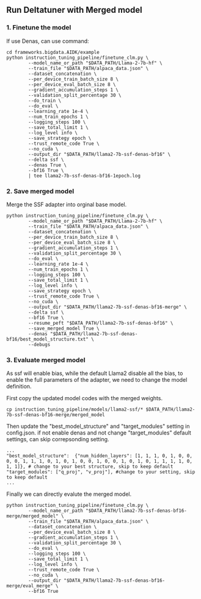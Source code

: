 ## Run Deltatuner with Merged model


### 1. Finetune the model
If use Denas, can use command:

```shell
cd frameworks.bigdata.AIDK/example
python instruction_tuning_pipeline/finetune_clm.py \
        --model_name_or_path "$DATA_PATH/Llama-2-7b-hf" \
        --train_file "$DATA_PATH/alpaca_data.json" \
        --dataset_concatenation \
        --per_device_train_batch_size 8 \
        --per_device_eval_batch_size 8 \
        --gradient_accumulation_steps 1 \
        --validation_split_percentage 30 \
        --do_train \
        --do_eval \
        --learning_rate 1e-4 \
        --num_train_epochs 1 \
        --logging_steps 100 \
        --save_total_limit 1 \
        --log_level info \
        --save_strategy epoch \
        --trust_remote_code True \
        --no_cuda \
        --output_dir "$DATA_PATH/llama2-7b-ssf-denas-bf16" \
        --delta ssf \
        --denas True \
        --bf16 True \
        | tee llama2-7b-ssf-denas-bf16-1epoch.log
```

### 2. Save merged model
Merge the SSF adapter into orginal base model.

```shell
python instruction_tuning_pipeline/finetune_clm.py \
        --model_name_or_path "$DATA_PATH/Llama-2-7b-hf" \
        --train_file "$DATA_PATH/alpaca_data.json" \
        --dataset_concatenation \
        --per_device_train_batch_size 8 \
        --per_device_eval_batch_size 8 \
        --gradient_accumulation_steps 1 \
        --validation_split_percentage 30 \
        --do_eval \
        --learning_rate 1e-4 \
        --num_train_epochs 1 \
        --logging_steps 100 \
        --save_total_limit 1 \
        --log_level info \
        --save_strategy epoch \
        --trust_remote_code True \
        --no_cuda \
        --output_dir "$DATA_PATH/llama2-7b-ssf-denas-bf16-merge" \
        --delta ssf \
        --bf16 True \
        --resume_peft "$DATA_PATH/llama2-7b-ssf-denas-bf16" \
        --save_merged_model True \
        --denas "$DATA_PATH/llama2-7b-ssf-denas-bf16/best_model_structure.txt" \
        --debugs
```

### 3. Evaluate merged model
As ssf will enable bias, while the default Llama2 disable all the bias, to enable the full parameters of the adapter, we need to change the model definition.

First copy the updated model codes with the merged weights.
```shell
cp instruction_tuning_pipeline/models/llama2-ssf/* $DATA_PATH/llama2-7b-ssf-denas-bf16-merge/merged_model
```

Then update the "best_model_structure" and "target_modules" setting in config.json. if not enable denas and not change "target_modules" default settings, can skip correpsonding setting.
```shell
...
"best_model_structure":  {"num_hidden_layers": [1, 1, 1, 0, 1, 0, 0, 0, 0, 1, 1, 1, 0, 1, 0, 1, 0, 0, 1, 0, 0, 1, 0, 1, 0, 1, 1, 1, 1, 0, 1, 1]}, # change to your best structure, skip to keep default
"target_modules": ["q_proj", "v_proj"], #change to your setting, skip to keep default
...
```

Finally we can directly evalute the merged model.
```shell
python instruction_tuning_pipeline/finetune_clm.py \
        --model_name_or_path "$DATA_PATH/llama2-7b-ssf-denas-bf16-merge/merged_model" \
        --train_file "$DATA_PATH/alpaca_data.json" \
        --dataset_concatenation \
        --per_device_eval_batch_size 8 \
        --gradient_accumulation_steps 1 \
        --validation_split_percentage 30 \
        --do_eval \
        --logging_steps 100 \
        --save_total_limit 1 \
        --log_level info \
        --trust_remote_code True \
        --no_cuda \
        --output_dir "$DATA_PATH/llama2-7b-ssf-denas-bf16-merge/eval_merge" \
        --bf16 True
```